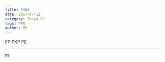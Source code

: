 ```yaml
---
title: 4464
date: 2017-07-12
category: Tanya-SC
tags: PPN
author: MS
---
```


FP PKP PE

---



`MS`
